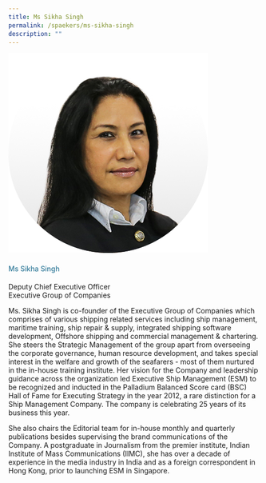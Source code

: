 ```yaml
---
title: Ms Sikha Singh
permalink: /spaekers/ms-sikha-singh
description: ""
---
```


<div class="row">
<div class="col is-3"><img src="/images/Speakers/MdmSikha.png" /></div>
<div class="col is-9 speaker-details">
<h4>Ms Sikha Singh</h4>
<p>Deputy Chief Executive Officer<br>Executive Group of Companies</p>
<p>Ms. Sikha Singh is co-founder of the Executive Group of Companies which comprises of various shipping related services including ship management, maritime training, ship repair &amp; supply, integrated shipping software development, Offshore shipping and commercial management &amp; chartering. She steers the Strategic Management of the group apart from overseeing the corporate governance, human resource development, and takes special interest in the welfare and growth of the seafarers - most of them nurtured in the in-house training institute. Her vision for the Company and leadership guidance across the organization led Executive Ship Management (ESM) to be recognized and inducted in the Palladium Balanced Score card (BSC) Hall of Fame for Executing Strategy in the year 2012, a rare distinction for a Ship Management Company. The company is celebrating 25 years of its business this year.</p>
<p>She also chairs the Editorial team for in-house monthly and quarterly publications besides supervising the brand communications of the Company. A postgraduate in Journalism from the premier institute, Indian Institute of Mass Communications (IIMC), she has over a decade of experience in the media industry in India and as a foreign correspondent in Hong Kong, prior to launching ESM in Singapore.</p>
</div>
</div>
<style type="text/css"> 
.is-left{
text-align: left;
}
h4{
font-weight: 500; 
color: #337B9A !important;
}
.speaker-details p { text-align: justified; }
</style>